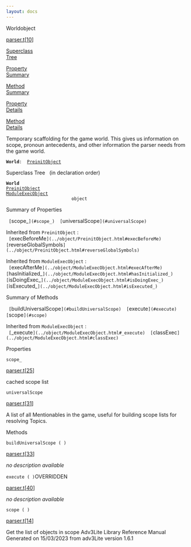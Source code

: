 ```yaml
---
layout: docs
---
```

<span class="title">World</span><span class="type">object</span>

[parser.t](../file/parser.t.html)\[[10](../source/parser.t.html#10)\]

[Superclass  
Tree](#_SuperClassTree_)

[Property  
Summary](#_PropSummary_)

[Method  
Summary](#_MethodSummary_)

[Property  
Details](#_Properties_)

[Method  
Details](#_Methods_)



Temporary scaffolding for the game world. This gives us information on
scope, pronoun antecedents, and other information the parser needs from
the game world.

**`World`**` :   `[`PreinitObject`](../object/PreinitObject.html)



<span id="_SuperClassTree_"></span>



<span class="hdln">Superclass Tree</span>   (in declaration order)



**`World`**  
[`PreinitObject`](../object/PreinitObject.html)  
[`ModuleExecObject`](../object/ModuleExecObject.html)  
`                         object`  
<span id="_PropSummary_"></span>



<span class="hdln">Summary of Properties</span>  



` [`scope_`](#scope_)  [`universalScope`](#universalScope)  `

Inherited from `PreinitObject` :  
` [`execBeforeMe`](../object/PreinitObject.html#execBeforeMe)  [`reverseGlobalSymbols`](../object/PreinitObject.html#reverseGlobalSymbols)  `

Inherited from `ModuleExecObject` :  
` [`execAfterMe`](../object/ModuleExecObject.html#execAfterMe)  [`hasInitialized_`](../object/ModuleExecObject.html#hasInitialized_)  [`isDoingExec_`](../object/ModuleExecObject.html#isDoingExec_)  [`isExecuted_`](../object/ModuleExecObject.html#isExecuted_)  `

<span id="_MethodSummary_"></span>



<span class="hdln">Summary of Methods</span>  



` [`buildUniversalScope`](#buildUniversalScope)  [`execute`](#execute)  [`scope`](#scope)  `



Inherited from `ModuleExecObject` :  
` [`_execute`](../object/ModuleExecObject.html#_execute)  [`classExec`](../object/ModuleExecObject.html#classExec)  `

<span id="_Properties_"></span>



<span class="hdln">Properties</span>  



<span id="scope_"></span>

`scope_`

[parser.t](../file/parser.t.html)\[[25](../source/parser.t.html#25)\]



cached scope list



<span id="universalScope"></span>

`universalScope`

[parser.t](../file/parser.t.html)\[[31](../source/parser.t.html#31)\]



A list of all Mentionables in the game, useful for building scope lists
for resolving Topics.



<span id="_Methods_"></span>



<span class="hdln">Methods</span>  



<span id="buildUniversalScope"></span>

`buildUniversalScope ( )`

[parser.t](../file/parser.t.html)\[[33](../source/parser.t.html#33)\]



*no description available*



<span id="execute"></span>

`execute ( )`<span class="rem">OVERRIDDEN</span>

[parser.t](../file/parser.t.html)\[[40](../source/parser.t.html#40)\]



*no description available*



<span id="scope"></span>

`scope ( )`

[parser.t](../file/parser.t.html)\[[14](../source/parser.t.html#14)\]



Get the list of objects in scope
Adv3Lite Library Reference Manual  
Generated on 15/03/2023 from adv3Lite version 1.6.1


